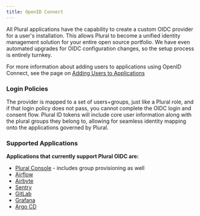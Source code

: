 ```yaml
---
title: OpenID Connect
---
```


All Plural applications have the capability to create a custom OIDC provider for a user's installation.  This allows Plural to become a unified identity management solution for your entire open source portfolio. We have even automated upgrades for OIDC configuration changes, so the setup process is entirely turnkey.&#x20;

For more information about adding users to applications using OpenID Connect, see the page on [Adding Users to Applications](/operations/managing-applications/add-users-to-application)

### Login Policies

The provider is mapped to a set of users+groups, just like a Plural role, and if that login policy does not pass, you cannot complete the OIDC login and consent flow.  Plural ID tokens will include core user information along with the plural groups they belong to, allowing for seamless identity mapping onto the applications governed by Plural.

### Supported Applications

**Applications that currently support Plural OIDC are:**

* [Plural Console](https://www.plural.sh/applications/console) - includes group provisioning as well
* [Airflow](https://www.plural.sh/applications/airflow)
* [Airbyte](https://www.plural.sh/applications/airbyte)
* [Sentry](https://www.plural.sh/applications/sentry)
* [GitLab](https://www.plural.sh/applications/gitlab)
* [Grafana](https://www.plural.sh/applications/grafana)
* [Argo CD](https://www.plural.sh/applications/argo-cd)  

